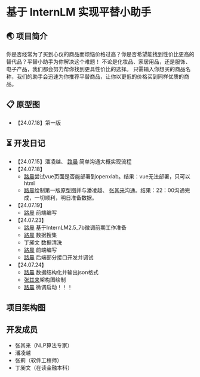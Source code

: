 # 基于 InternLM 实现平替小助手
## 🌏 项目简介
你是否经常为了买到心仪的商品而烦恼价格过高？你是否希望能找到性价比更高的替代品？平替小助手为你解决这个难题！
不论是化妆品、家居用品，还是服饰、电子产品，我们都会努力帮你找到更具性价比的选择。
只需输入你想买的商品名称，我们的助手会迅速为你推荐平替商品，让你以更低的价格买到同样优质的商品。
## 📋 原型图
- 【24.07.18】第一版


## ⏳ 开发日记
- 【24.07.15】潘凌越、 [路晨](https://github.com/Luchen-0420) 简单沟通大概实现流程
- 【24.07.18】
    - [路晨](https://github.com/Luchen-0420)尝试vue页面是否能部署到openxlab。结果：vue无法部署，只可以html
    - [路晨](https://github.com/Luchen-0420)绘制第一版原型图并与潘凌越、 [张其来](https://github.com/alg-bug-engineer)沟通。结果：22：00沟通完成，一切顺利，明日准备数据。
- 【24.07.19】
    - [路晨](https://github.com/Luchen-0420) 前端编写
- 【24.07.23】
    - [路晨](https://github.com/Luchen-0420) 基于InternLM2.5_7b微调前期工作准备
    - [路晨](https://github.com/Luchen-0420) 数据搜集
    - 丁昶文 数据清洗
    - [路晨](https://github.com/Luchen-0420) 前端编写
    - [路晨](https://github.com/Luchen-0420) 后端部分接口开发并调试
- 【24.07.24】
    - [路晨](https://github.com/Luchen-0420) 数据结构化并输出json格式
    - [张其来](https://github.com/alg-bug-engineer)架构图绘制
    - [路晨](https://github.com/Luchen-0420) 微调启动！！！
  
  
## 项目架构图

## 开发成员
- 张其来（NLP算法专家）
- 潘凌越
- 张莉（软件工程师）
- 丁昶文（在读金融本科）
